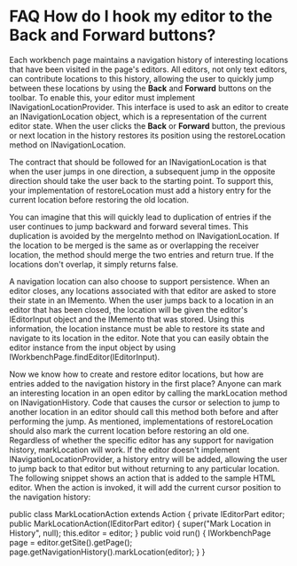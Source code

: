 

FAQ How do I hook my editor to the Back and Forward buttons?
============================================================

Each workbench page maintains a navigation history of interesting locations that have been visited in the page's editors. All editors, not only text editors, can contribute locations to this history, allowing the user to quickly jump between these locations by using the **Back** and **Forward** buttons on the toolbar. To enable this, your editor must implement INavigationLocationProvider. This interface is used to ask an editor to create an INavigationLocation object, which is a representation of the current editor state. When the user clicks the **Back** or **Forward** button, the previous or next location in the history restores its position using the restoreLocation method on INavigationLocation.

  
The contract that should be followed for an INavigationLocation is that when the user jumps in one direction, a subsequent jump in the opposite direction should take the user back to the starting point. To support this, your implementation of restoreLocation must add a history entry for the current location before restoring the old location.

You can imagine that this will quickly lead to duplication of entries if the user continues to jump backward and forward several times. This duplication is avoided by the mergeInto method on INavigationLocation. If the location to be merged is the same as or overlapping the receiver location, the method should merge the two entries and return true. If the locations don't overlap, it simply returns false.

  
A navigation location can also choose to support persistence. When an editor closes, any locations associated with that editor are asked to store their state in an IMemento. When the user jumps back to a location in an editor that has been closed, the location will be given the editor's IEditorInput object and the IMemento that was stored. Using this information, the location instance must be able to restore its state and navigate to its location in the editor. Note that you can easily obtain the editor instance from the input object by using IWorkbenchPage.findEditor(IEditorInput).

  
Now we know how to create and restore editor locations, but how are entries added to the navigation history in the first place? Anyone can mark an interesting location in an open editor by calling the markLocation method on INavigationHistory. Code that causes the cursor or selection to jump to another location in an editor should call this method both before and after performing the jump. As mentioned, implementations of restoreLocation should also mark the current location before restoring an old one. Regardless of whether the specific editor has any support for navigation history, markLocation will work. If the editor doesn't implement INavigationLocationProvider, a history entry will be added, allowing the user to jump back to that editor but without returning to any particular location. The following snippet shows an action that is added to the sample HTML editor. When the action is invoked, it will add the current cursor position to the navigation history:

   public class MarkLocationAction extends Action {
      private IEditorPart editor;
      public MarkLocationAction(IEditorPart editor) {
         super("Mark Location in History", null);
         this.editor = editor;
      }
      public void run() {
         IWorkbenchPage page = editor.getSite().getPage();
         page.getNavigationHistory().markLocation(editor);
      }
   }

